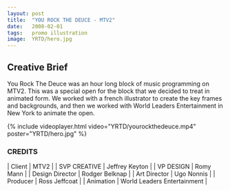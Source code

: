 ```yaml
---
layout: post
title:  "YOU ROCK THE DEUCE - MTV2"
date:   2008-02-01
tags:   promo illustration
image:	YRTD/hero.jpg	
---
```


## Creative Brief 

You Rock The Deuce was an hour long block of music programming on MTV2.  This was a special open for the block that we decided to treat in animated form.  We worked with a french illustrator to create the key frames and backgrounds, and then we worked with World Leaders Entertainment in New York to animate the open.

{% include videoplayer.html  video="YRTD/yourockthedeuce.mp4" poster="YRTD/hero.jpg" %}

### CREDITS

| Client | MTV2 |
| SVP CREATIVE | Jeffrey Keyton |
| VP DESIGN |  Romy Mann |
| Design Director | Rodger Belknap |
| Art Director | Ugo Nonnis |
| Producer |  Ross Jeffcoat |
| Animation |  World Leaders Entertainment |
